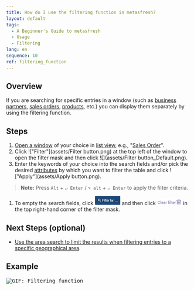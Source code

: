 ```yaml
---
title: How do I use the filtering function in metasfresh?
layout: default
tags:
  - A Beginner's Guide to metasfresh
  - Usage
  - Filtering
lang: en
sequence: 10
ref: filtering_function
---
```


## Overview
If you are searching for specific entries in a window (such as [business partners](New_Business_Partner), [sales orders](SalesOrder_recording), [products](NewProduct), etc.) you can display them separately by using the filtering function.

## Steps
1. [Open a window](Menu) of your choice in [list view](ViewModes), e.g., "[Sales Order](Menu)".
1. Click !["Filter"](assets/Filter button.png) at the top left of the window to open the filter mask and then click ![](assets/Filter button_Default.png).
1. Enter the keywords of your choice into the search fields and/or pick the desired [attributes](Add_attributes_to_BP) by which you want to filter the table and click !["Apply"](assets/Apply button.png).
 >**Note:** Press `Alt` + `↵ Enter` / `⌥ alt` + `↵ Enter` to apply the filter criteria.

1. To empty the search fields, click ![](assets/Filter_by_X.png) and then click ![](assets/Clear_filter.png) in the top right-hand corner of the filter mask.

## Next Steps (optional)
- [Use the area search to limit the results when filtering entries to a specific geographical area](Area_search_geocoding).

## Example
<kbd><img src="assets/Filtering function.gif" alt="GIF: Filtering function"></kbd>
